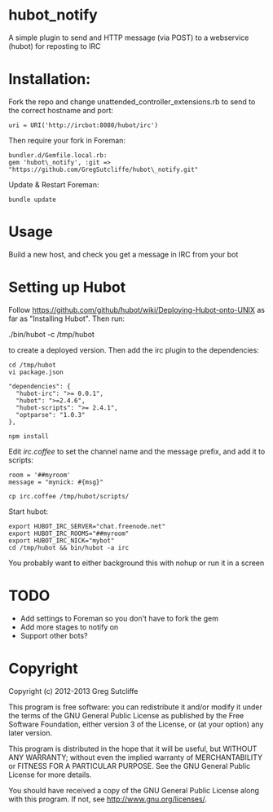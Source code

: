 # hubot\_notify

A simple plugin to send and HTTP message (via POST) to a webservice (hubot)
for reposting to IRC

# Installation:

Fork the repo and change unattended\_controller\_extensions.rb to send to the
correct hostname and port:

    uri = URI('http://ircbot:8080/hubot/irc')

Then require your fork in Foreman:

    bundler.d/Gemfile.local.rb:
    gem 'hubot\_notify', :git => "https://github.com/GregSutcliffe/hubot\_notify.git"

Update & Restart Foreman:

    bundle update

# Usage

Build a new host, and check you get a message in IRC from your bot

# Setting up Hubot

Follow https://github.com/github/hubot/wiki/Deploying-Hubot-onto-UNIX as far as
"Installing Hubot". Then run:

   ./bin/hubot -c /tmp/hubot

to create a deployed version. Then add the irc plugin to the dependencies:

    cd /tmp/hubot
    vi package.json

    "dependencies": {
      "hubot-irc": ">= 0.0.1",
      "hubot": ">=2.4.6",
      "hubot-scripts": ">= 2.4.1",
      "optparse": "1.0.3"
    },

    npm install

Edit _irc.coffee_ to set the channel name and the message prefix, and add it to scripts:

    room = '##myroom'
    message = "mynick: #{msg}"

    cp irc.coffee /tmp/hubot/scripts/

Start hubot:

    export HUBOT_IRC_SERVER="chat.freenode.net"
    export HUBOT_IRC_ROOMS="##myroom"
    export HUBOT_IRC_NICK="mybot"
    cd /tmp/hubot && bin/hubot -a irc

You probably want to either background this with nohup or run it in a screen

# TODO

* Add settings to Foreman so you don't have to fork the gem
* Add more stages to notify on
* Support other bots?

# Copyright

Copyright (c) 2012-2013 Greg Sutcliffe

This program is free software: you can redistribute it and/or modify
it under the terms of the GNU General Public License as published by
the Free Software Foundation, either version 3 of the License, or
(at your option) any later version.

This program is distributed in the hope that it will be useful,
but WITHOUT ANY WARRANTY; without even the implied warranty of
MERCHANTABILITY or FITNESS FOR A PARTICULAR PURPOSE.  See the
GNU General Public License for more details.

You should have received a copy of the GNU General Public License
along with this program.  If not, see <http://www.gnu.org/licenses/>.
